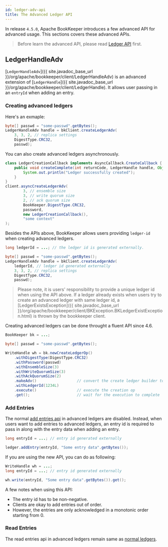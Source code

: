 ```yaml
---
id: ledger-adv-api
title: The Advanced Ledger API
---
```


In release `4.5.0`, Apache BookKeeper introduces a few advanced API for advanced usage.
This sections covers these advanced APIs.

> Before learn the advanced API, please read [Ledger API](ledger-api) first.

## LedgerHandleAdv

[`LedgerHandleAdv`]({{ site.javadoc_base_url }}/org/apache/bookkeeper/client/LedgerHandleAdv) is an advanced extension of [`LedgerHandle`]({{ site.javadoc_base_url }}/org/apache/bookkeeper/client/LedgerHandle).
It allows user passing in an `entryId` when adding an entry.

### Creating advanced ledgers

Here's an exmaple:

```java
byte[] passwd = "some-passwd".getBytes();
LedgerHandleAdv handle = bkClient.createLedgerAdv(
    3, 3, 2, // replica settings
    DigestType.CRC32,
    passwd);
```

You can also create advanced ledgers asynchronously.

```java
class LedgerCreationCallback implements AsyncCallback.CreateCallback {
    public void createComplete(int returnCode, LedgerHandle handle, Object ctx) {
        System.out.println("Ledger successfully created");
    }
}
client.asyncCreateLedgerAdv(
        3, // ensemble size
        3, // write quorum size
        2, // ack quorum size
        BookKeeper.DigestType.CRC32,
        password,
        new LedgerCreationCallback(),
        "some context"
);
```

Besides the APIs above, BookKeeper allows users providing `ledger-id` when creating advanced ledgers.

```java
long ledgerId = ...; // the ledger id is generated externally.

byte[] passwd = "some-passwd".getBytes();
LedgerHandleAdv handle = bkClient.createLedgerAdv(
    ledgerId, // ledger id generated externally
    3, 3, 2, // replica settings
    DigestType.CRC32,
    passwd);
```

> Please note, it is users' responsibility to provide a unique ledger id when using the API above.
> If a ledger already exists when users try to create an advanced ledger with same ledger id,
> a [LedgerExistsException]({{ site.javadoc_base_url }}/org/apache/bookkeeper/client/BKException.BKLedgerExistException.html) is thrown by the bookkeeper client.

Creating advanced ledgers can be done throught a fluent API since 4.6.

```java
BookKeeper bk = ...;

byte[] passwd = "some-passwd".getBytes();

WriteHandle wh = bk.newCreateLedgerOp()
    .withDigestType(DigestType.CRC32)
    .withPassword(passwd)
    .withEnsembleSize(3)
    .withWriteQuorumSize(3)
    .withAckQuorumSize(2)
    .makeAdv()                  // convert the create ledger builder to create ledger adv builder
    .withLedgerId(1234L)
    .execute()                  // execute the creation op
    .get();                     // wait for the execution to complete

```

### Add Entries

The normal [add entries api](ledger-api/#adding-entries-to-ledgers) in advanced ledgers are disabled. Instead, when users want to add entries
to advanced ledgers, an entry id is required to pass in along with the entry data when adding an entry.

```java
long entryId = ...; // entry id generated externally

ledger.addEntry(entryId, "Some entry data".getBytes());
```

If you are using the new API, you can do as following:

```java
WriteHandle wh = ...;
long entryId = ...; // entry id generated externally

wh.write(entryId, "Some entry data".getBytes()).get();
```

A few notes when using this API:

- The entry id has to be non-negative.
- Clients are okay to add entries out of order.
- However, the entries are only acknowledged in a monotonic order starting from 0.

### Read Entries

The read entries api in advanced ledgers remain same as [normal ledgers](ledger-api/#reading-entries-from-ledgers).
